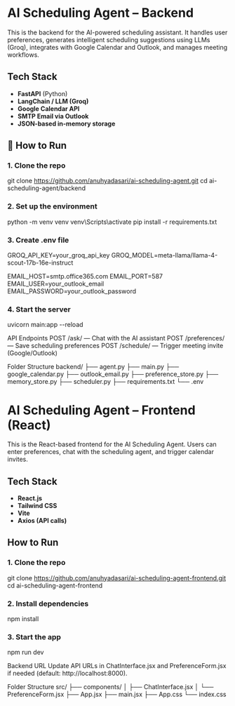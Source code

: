 # AI Scheduling Agent – Backend

This is the backend for the AI-powered scheduling assistant. It handles user preferences, generates intelligent scheduling suggestions using LLMs (Groq), integrates with Google Calendar and Outlook, and manages meeting workflows.

## Tech Stack
- **FastAPI** (Python)
- **LangChain / LLM (Groq)**
- **Google Calendar API**
- **SMTP Email via Outlook**
- **JSON-based in-memory storage**

## 🚀 How to Run

### 1. Clone the repo
git clone https://github.com/anuhyadasari/ai-scheduling-agent.git
cd ai-scheduling-agent/backend

### 2. Set up the environment
python -m venv venv
venv\Scripts\activate
pip install -r requirements.txt

### 3. Create .env file
GROQ_API_KEY=your_groq_api_key
GROQ_MODEL=meta-llama/llama-4-scout-17b-16e-instruct

EMAIL_HOST=smtp.office365.com
EMAIL_PORT=587
EMAIL_USER=your_outlook_email
EMAIL_PASSWORD=your_outlook_password

### 4. Start the server
uvicorn main:app --reload

API Endpoints
POST /ask/ — Chat with the AI assistant
POST /preferences/ — Save scheduling preferences
POST /schedule/ — Trigger meeting invite (Google/Outlook)

Folder Structure
backend/
├── agent.py
├── main.py
├── google_calendar.py
├── outlook_email.py
├── preference_store.py
├── memory_store.py
├── scheduler.py
├── requirements.txt
└── .env

# AI Scheduling Agent – Frontend (React)

This is the React-based frontend for the AI Scheduling Agent. Users can enter preferences, chat with the scheduling agent, and trigger calendar invites.

## Tech Stack
- **React.js**
- **Tailwind CSS**
- **Vite**
- **Axios (API calls)**

## How to Run

### 1. Clone the repo
git clone https://github.com/anuhyadasari/ai-scheduling-agent-frontend.git
cd ai-scheduling-agent-frontend

### 2. Install dependencies
npm install

### 3. Start the app
npm run dev

Backend URL
Update API URLs in ChatInterface.jsx and PreferenceForm.jsx if needed (default: http://localhost:8000).

Folder Structure
src/
├── components/
│   ├── ChatInterface.jsx
│   └── PreferenceForm.jsx
├── App.jsx
├── main.jsx
├── App.css
└── index.css

